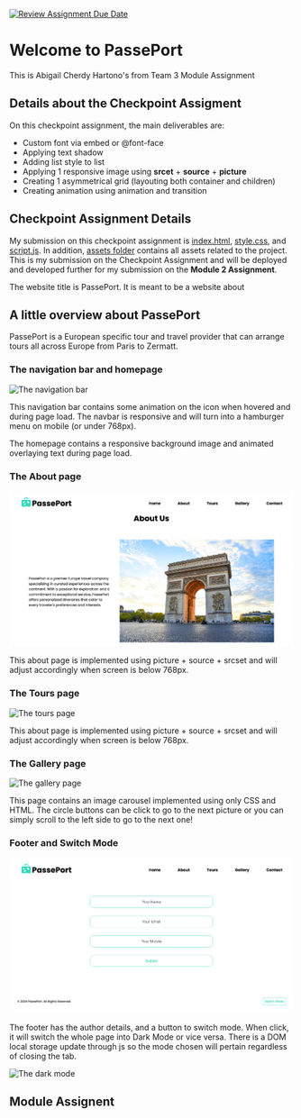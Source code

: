 [![Review Assignment Due Date](https://classroom.github.com/assets/deadline-readme-button-24ddc0f5d75046c5622901739e7c5dd533143b0c8e959d652212380cedb1ea36.svg)](https://classroom.github.com/a/-vSzXkEt)

# Welcome to PassePort

This is Abigail Cherdy Hartono's from Team 3 Module Assignment

## Details about the Checkpoint Assigment

On this checkpoint assignment, the main deliverables are:

- Custom font via embed or @font-face
- Applying text shadow
- Adding list style to list
- Applying 1 responsive image using **srcet** + **source** + **picture**
- Creating 1 asymmetrical grid (layouting both container and children)
- Creating animation using animation and transition


## Checkpoint Assignment Details

My submission on this checkpoint assignment is [index.html](index.html), [style.css](style.css), and [script.js](script.js). In addition, [assets folder](/assets) contains all assets related to the project. This is my submission on the Checkpoint Assignment and will be deployed and developed further for my submission on the **Module 2 Assignment**.

The website title is PassePort. It is meant to be a website about 

## A little overview about PassePort

PassePort is a European specific tour and travel provider that can arrange tours all across Europe from Paris to Zermatt. 

### The navigation bar and homepage

![The navigation bar](assets/PassePort.png)

This navigation bar contains some animation on the icon when hovered and during page load. The navbar is responsive and will turn into a hamburger menu on mobile (or under 768px).

The homepage contains a responsive background image and animated overlaying text during page load.

### The About page

![The about page](assets/homepage.png)

This about page is implemented using picture + source + srcset and will adjust accordingly when screen is below 768px. 

### The Tours page

![The tours page](assets/tours.png)

This about page is implemented using picture + source + srcset and will adjust accordingly when screen is below 768px. 

### The Gallery page

![The gallery page](assets/gallery.png)

This page contains an image carousel implemented using only CSS and HTML. The circle buttons can be click to go to the next picture or you can simply scroll to the left side to go to the next one!

### Footer and Switch Mode

![The footer](assets/footer.png)

The footer has the author details, and a button to switch mode. When click, it will switch the whole page into Dark Mode or vice versa. There is a DOM local storage update through js so the mode chosen will pertain regardless of closing the tab. 

![The dark mode](assets/darkmode.png)


## Module Assignent